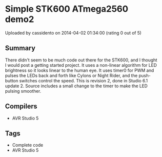 # Simple STK600 ATmega2560 demo2

Uploaded by cassidento on 2014-04-02 01:34:00 (rating 0 out of 5)

## Summary

There didn't seem to be much code out there for the STK600, and I thought I would post a getting started project. It uses a non-linear algorithm for LED brightness so it looks linear to the human eye. It uses timer0 for PWM and pulses the LEDs back and forth like Cylons or Night Rider, and the push-button switches control the speed. This is revision 2, done in Studio 6.1 update 2. Source includes a small change to the timer to make the LED pulsing smoother.

## Compilers

- AVR Studio 5

## Tags

- Complete code
- AVR Studio 5
